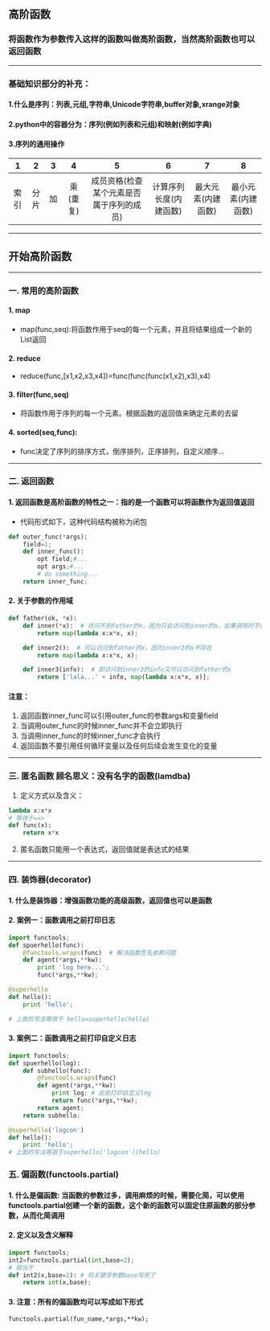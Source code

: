 ## **高阶函数**
### 将函数作为参数传入这样的函数叫做高阶函数，当然高阶函数也可以返回函数
***

### 基础知识部分的补充：
#### 1.什么是序列：列表,元组,字符串,Unicode字符串,buffer对象,xrange对象
#### 2.python中的容器分为：序列(例如列表和元组)和映射(例如字典)
#### 3.序列的通用操作

|1|2|3|4|5|6|7|8|
|:---:|:---:|:---:|:---:|:---:|:---:|:---:|:---:|
|索引|分片|加|乘(重复)|成员资格(检查某个元素是否属于序列的成员)|计算序列长度(内建函数)|最大元素(内建函数)|最小元素(内建函数)|

***

## **开始高阶函数**

***

### 一. 常用的高阶函数
#### 1. map
- map(func,seq):将函数作用于seq的每一个元素，并且将结果组成一个新的List返回
#### 2. reduce
- reduce(func,[x1,x2,x3,x4])=func(func(func(x1,x2),x3),x4)
#### 3. filter(func,seq)
- 将函数作用于序列的每一个元素。根据函数的返回值来确定元素的去留
#### 4. sorted(seq,func): 
- func决定了序列的排序方式，倒序排列，正序排列，自定义顺序...

***

### 二. 返回函数
#### 1. 返回函数是高阶函数的特性之一：指的是一个函数可以将函数作为返回值返回
- 代码形式如下，这种代码结构被称为闭包
```python
def outer_func(*args):
    field=1;
    def inner_func():
        opt field;#...
        opt args;#...
        # do something...
    return inner_func;
```
#### 2. 关于参数的作用域
```python
def father(ok, *x):
    def inner(*x):  # 访问不到father的x，因为只会访问到inner的x，如果调用时不传递这个x就会报错
        return map(lambda x:x*x, x);

    def inner2():  # 可以访问到father的x，因为inner2的x不存在
        return map(lambda x:x*x, x);

    def inner3(info):  # 即访问到inner3的info又可以访问到father的x
        return ['lala...' + info, map(lambda x:x*x, x)];
```
#### 注意：
1. 返回函数inner_func可以引用outer_func的参数args和变量field
2. 当调用outer_func的时候inner_func并不会立即执行
3. 当调用inner_func的时候inner_func才会执行
4. 返回函数不要引用任何循环变量以及任何后续会发生变化的变量

***

### 三. 匿名函数 顾名思义：没有名字的函数(lamdba)
1. 定义方式以及含义：
```python
lambda x:x*x
# 等效于==> 
def func(x):
    return x*x
```
2. 匿名函数只能用一个表达式，返回值就是表达式的结果

***

### 四. 装饰器(decorator)
#### 1. 什么是装饰器：增强函数功能的高级函数，返回值也可以是函数
#### 2. 案例一：函数调用之前打印日志
```python
import functools;
def spuerhello(func):
    @functools.wraps(func)  # 解决函数签名依赖问题
    def agent(*args,**kw):
        print 'log here...';
        func(*args,**kw);

@superhello
def hello():
    print 'hello';

# 上面的写法等效于 hello=superhello(hello)

```

#### 3. 案例二：函数调用之前打印自定义日志

```python
import functools;
def spuerhello(log):
    def subhello(func):
        @functools.wraps(func)
        def agent(*args,**kw):
            print log; # 此处打印自定义log
            return func(*args,**kw);
        return agent;
    return subhello;

@superhello('logcon')
def hello():
    print 'hello';
# 上面的写法等效于superhello('logcon')(hello)

```
### 五. 偏函数(functools.partial)
#### 1. 什么是偏函数: 当函数的参数过多，调用麻烦的时候，需要化简，可以使用functools.partial创建一个新的函数，这个新的函数可以固定住原函数的部分参数，从而化简调用
#### 2. 定义以及含义解释
```python
import functools;
int2=functools.partial(int,base=2);
# 相当于
def int2(x,base=2): # 将关键字参数base写死了
    return int(x,base);
```
#### 3. 注意：所有的偏函数均可以写成如下形式
    functools.partial(fun_name,*args,**kw);

